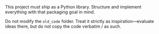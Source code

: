 This project must ship as a Python library. Structure and implement everything with that packaging goal in mind.

Do not modify the `old_code` folder. Treat it strictly as inspiration—evaluate ideas there, but do not copy the code verbatim / as such.